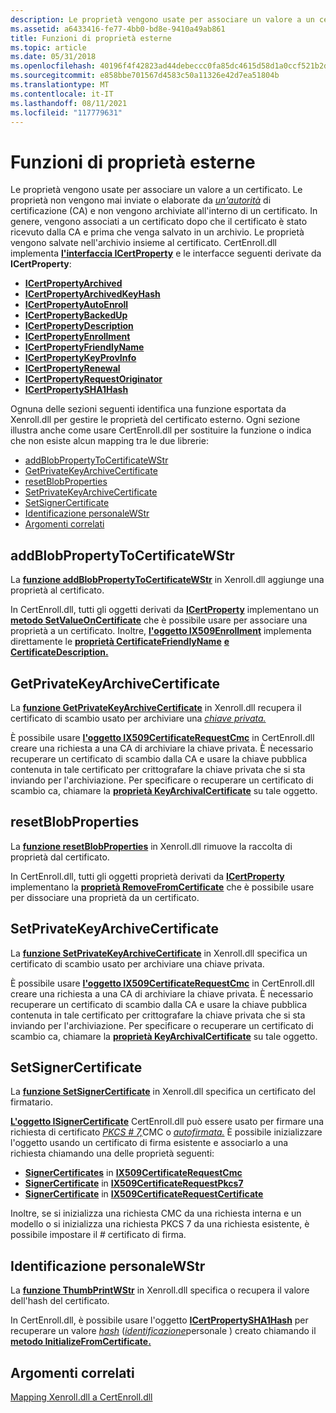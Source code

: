 ```yaml
---
description: Le proprietà vengono usate per associare un valore a un certificato.
ms.assetid: a6433416-fe77-4bb0-bd8e-9410a49ab861
title: Funzioni di proprietà esterne
ms.topic: article
ms.date: 05/31/2018
ms.openlocfilehash: 40196f4f42823ad44debeccc0fa85dc4615d58d1a0ccf521b2dd796e72574db3
ms.sourcegitcommit: e858bbe701567d4583c50a11326e42d7ea51804b
ms.translationtype: MT
ms.contentlocale: it-IT
ms.lasthandoff: 08/11/2021
ms.locfileid: "117779631"
---
```

# <a name="external-property-functions"></a>Funzioni di proprietà esterne

Le proprietà vengono usate per associare un valore a un certificato. Le proprietà non vengono mai inviate o elaborate da [*un'autorità*](/windows/desktop/SecGloss/c-gly) di certificazione (CA) e non vengono archiviate all'interno di un certificato. In genere, vengono associati a un certificato dopo che il certificato è stato ricevuto dalla CA e prima che venga salvato in un archivio. Le proprietà vengono salvate nell'archivio insieme al certificato. CertEnroll.dll implementa [**l'interfaccia ICertProperty**](/windows/desktop/api/CertEnroll/nn-certenroll-icertproperty) e le interfacce seguenti derivate da **ICertProperty**:

-   [**ICertPropertyArchived**](/windows/desktop/api/CertEnroll/nn-certenroll-icertpropertyarchived)
-   [**ICertPropertyArchivedKeyHash**](/windows/desktop/api/CertEnroll/nn-certenroll-icertpropertyarchivedkeyhash)
-   [**ICertPropertyAutoEnroll**](/windows/desktop/api/CertEnroll/nn-certenroll-icertpropertyautoenroll)
-   [**ICertPropertyBackedUp**](/windows/desktop/api/CertEnroll/nn-certenroll-icertpropertybackedup)
-   [**ICertPropertyDescription**](/windows/desktop/api/CertEnroll/nn-certenroll-icertpropertydescription)
-   [**ICertPropertyEnrollment**](/windows/desktop/api/CertEnroll/nn-certenroll-icertpropertyenrollment)
-   [**ICertPropertyFriendlyName**](/windows/desktop/api/CertEnroll/nn-certenroll-icertpropertyfriendlyname)
-   [**ICertPropertyKeyProvInfo**](/windows/desktop/api/CertEnroll/nn-certenroll-icertpropertykeyprovinfo)
-   [**ICertPropertyRenewal**](/windows/desktop/api/CertEnroll/nn-certenroll-icertpropertyrenewal)
-   [**ICertPropertyRequestOriginator**](/windows/desktop/api/CertEnroll/nn-certenroll-icertpropertyrequestoriginator)
-   [**ICertPropertySHA1Hash**](/windows/desktop/api/CertEnroll/nn-certenroll-icertpropertysha1hash)

Ognuna delle sezioni seguenti identifica una funzione esportata da Xenroll.dll per gestire le proprietà del certificato esterno. Ogni sezione illustra anche come usare CertEnroll.dll per sostituire la funzione o indica che non esiste alcun mapping tra le due librerie:

-   [addBlobPropertyToCertificateWStr](#addblobpropertytocertificatewstr)
-   [GetPrivateKeyArchiveCertificate](#getprivatekeyarchivecertificate)
-   [resetBlobProperties](#resetblobproperties)
-   [SetPrivateKeyArchiveCertificate](#setprivatekeyarchivecertificate)
-   [SetSignerCertificate](#setsignercertificate)
-   [Identificazione personaleWStr](#thumbprintwstr)
-   [Argomenti correlati](#related-topics)

## <a name="addblobpropertytocertificatewstr"></a>addBlobPropertyToCertificateWStr

La [**funzione addBlobPropertyToCertificateWStr**](/windows/desktop/api/xenroll/nf-xenroll-ienroll4-addblobpropertytocertificatewstr) in Xenroll.dll aggiunge una proprietà al certificato.

In CertEnroll.dll, tutti gli oggetti derivati da [**ICertProperty**](/windows/desktop/api/CertEnroll/nn-certenroll-icertproperty) implementano un [**metodo SetValueOnCertificate**](/windows/desktop/api/CertEnroll/nf-certenroll-icertproperty-setvalueoncertificate) che è possibile usare per associare una proprietà a un certificato. Inoltre, [**l'oggetto IX509Enrollment**](/windows/desktop/api/CertEnroll/nn-certenroll-ix509enrollment) implementa direttamente le [**proprietà CertificateFriendlyName**](/windows/desktop/api/CertEnroll/nf-certenroll-ix509enrollment-get_certificatefriendlyname) [**e CertificateDescription.**](/windows/desktop/api/CertEnroll/nf-certenroll-ix509enrollment-get_certificatedescription)

## <a name="getprivatekeyarchivecertificate"></a>GetPrivateKeyArchiveCertificate

La [**funzione GetPrivateKeyArchiveCertificate**](/windows/desktop/api/xenroll/nf-xenroll-ienroll4-getprivatekeyarchivecertificate) in Xenroll.dll recupera il certificato di scambio usato per archiviare una [*chiave privata.*](/windows/desktop/SecGloss/p-gly)

È possibile usare [**l'oggetto IX509CertificateRequestCmc**](/windows/desktop/api/CertEnroll/nn-certenroll-ix509certificaterequestcmc) in CertEnroll.dll creare una richiesta a una CA di archiviare la chiave privata. È necessario recuperare un certificato di [](/windows/desktop/SecGloss/p-gly) scambio dalla CA e usare la chiave pubblica contenuta in tale certificato per crittografare la chiave privata che si sta inviando per l'archiviazione. Per specificare o recuperare un certificato di scambio ca, chiamare la [**proprietà KeyArchivalCertificate**](/windows/desktop/api/CertEnroll/nf-certenroll-ix509certificaterequestcmc-get_keyarchivalcertificate) su tale oggetto.

## <a name="resetblobproperties"></a>resetBlobProperties

La [**funzione resetBlobProperties**](/windows/desktop/api/xenroll/nf-xenroll-icenroll4-resetblobproperties) in Xenroll.dll rimuove la raccolta di proprietà dal certificato.

In CertEnroll.dll, tutti gli oggetti proprietà derivati da [**ICertProperty**](/windows/desktop/api/CertEnroll/nn-certenroll-icertproperty) implementano la [**proprietà RemoveFromCertificate**](/windows/desktop/api/CertEnroll/nf-certenroll-icertproperty-removefromcertificate) che è possibile usare per dissociare una proprietà da un certificato.

## <a name="setprivatekeyarchivecertificate"></a>SetPrivateKeyArchiveCertificate

La [**funzione SetPrivateKeyArchiveCertificate**](/windows/desktop/api/xenroll/nf-xenroll-ienroll4-setprivatekeyarchivecertificate) in Xenroll.dll specifica un certificato di scambio usato per archiviare una chiave privata.

È possibile usare [**l'oggetto IX509CertificateRequestCmc**](/windows/desktop/api/CertEnroll/nn-certenroll-ix509certificaterequestcmc) in CertEnroll.dll creare una richiesta a una CA di archiviare la chiave privata. È necessario recuperare un certificato di scambio dalla CA e usare la chiave pubblica contenuta in tale certificato per crittografare la chiave privata che si sta inviando per l'archiviazione. Per specificare o recuperare un certificato di scambio ca, chiamare la [**proprietà KeyArchivalCertificate**](/windows/desktop/api/CertEnroll/nf-certenroll-ix509certificaterequestcmc-get_keyarchivalcertificate) su tale oggetto.

## <a name="setsignercertificate"></a>SetSignerCertificate

La [**funzione SetSignerCertificate**](/windows/desktop/api/xenroll/nf-xenroll-ienroll4-setsignercertificate) in Xenroll.dll specifica un certificato del firmatario.

[**L'oggetto ISignerCertificate**](/windows/desktop/api/CertEnroll/nn-certenroll-isignercertificate) CertEnroll.dll può essere usato per firmare una richiesta di certificato [*PKCS \# 7,*](/windows/desktop/SecGloss/p-gly)CMC o [*autofirmata.*](/windows/desktop/SecGloss/c-gly) È possibile inizializzare l'oggetto usando un certificato di firma esistente e associarlo a una richiesta chiamando una delle proprietà seguenti:

-   [**SignerCertificates**](/windows/desktop/api/CertEnroll/nf-certenroll-ix509certificaterequestcmc-get_signercertificates) in [ **IX509CertificateRequestCmc**](/windows/desktop/api/CertEnroll/nn-certenroll-ix509certificaterequestcmc)
-   [**SignerCertificate**](/windows/desktop/api/CertEnroll/nf-certenroll-ix509certificaterequestpkcs7-get_signercertificate) in [ **IX509CertificateRequestPkcs7**](/windows/desktop/api/CertEnroll/nn-certenroll-ix509certificaterequestpkcs7)
-   [**SignerCertificate**](/windows/desktop/api/CertEnroll/nf-certenroll-ix509certificaterequestcertificate-get_signercertificate) in [ **IX509CertificateRequestCertificate**](/windows/desktop/api/CertEnroll/nn-certenroll-ix509certificaterequestcertificate)

Inoltre, se si inizializza una richiesta CMC da una richiesta interna e un modello o si inizializza una richiesta PKCS 7 da una richiesta esistente, è possibile impostare il \# certificato di firma.

## <a name="thumbprintwstr"></a>Identificazione personaleWStr

La [**funzione ThumbPrintWStr**](/windows/desktop/api/xenroll/nf-xenroll-ienroll4-get_thumbprintwstr) in Xenroll.dll specifica o recupera il valore dell'hash del certificato.

In CertEnroll.dll, è possibile usare l'oggetto [**ICertPropertySHA1Hash**](/windows/desktop/api/CertEnroll/nn-certenroll-icertpropertysha1hash) per recuperare un valore [*hash*](/windows/desktop/SecGloss/h-gly) ([*identificazione*](/windows/desktop/SecGloss/t-gly)personale ) creato chiamando il [**metodo InitializeFromCertificate.**](/windows/desktop/api/CertEnroll/nf-certenroll-ix509certificaterequestpkcs7-initializefromcertificate)

## <a name="related-topics"></a>Argomenti correlati

<dl> <dt>

[Mapping Xenroll.dll a CertEnroll.dll](mapping-xenroll-dll-to-certenroll-dll.md)
</dt> </dl>

 

 
